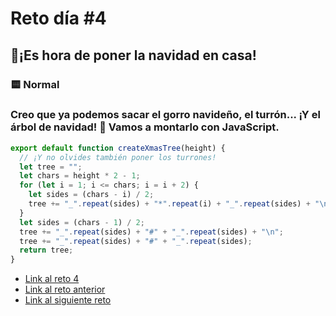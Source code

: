 # Reto día #4

## 🎄¡Es hora de poner la navidad en casa!

### 🟨 Normal

### Creo que ya podemos sacar el gorro navideño, el turrón... ¡Y el árbol de navidad! 🎄 Vamos a montarlo con JavaScript.

```js
export default function createXmasTree(height) {
  // ¡Y no olvides también poner los turrones!
  let tree = "";
  let chars = height * 2 - 1;
  for (let i = 1; i <= chars; i = i + 2) {
    let sides = (chars - i) / 2;
    tree += "_".repeat(sides) + "*".repeat(i) + "_".repeat(sides) + "\n";
  }
  let sides = (chars - 1) / 2;
  tree += "_".repeat(sides) + "#" + "_".repeat(sides) + "\n";
  tree += "_".repeat(sides) + "#" + "_".repeat(sides);
  return tree;
}
```

- [Link al reto 4](https://adventjs.dev/challenges/04)
- [Link al reto anterior](./reto3.md)
- [Link al siguiente reto](./reto5.md)
